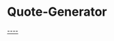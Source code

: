# Quote-Generator
[----](https://medium.com/@shivambansal36/language-modelling-text-generation-using-lstms-deep-learning-for-nlp-ed36b224b275)
